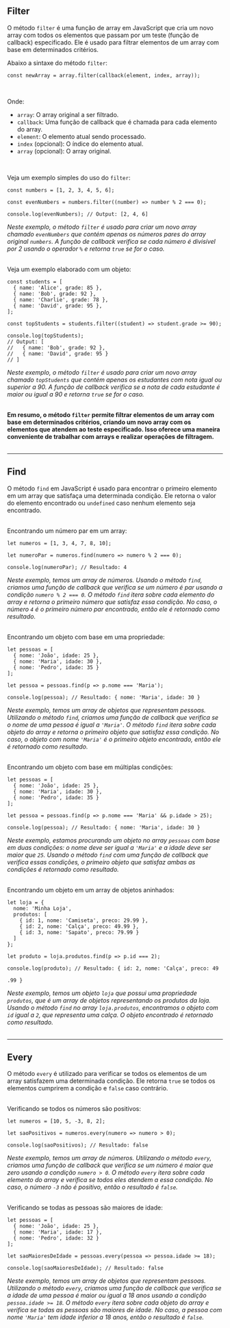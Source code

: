 ## Filter
O método `filter` é uma função de array em JavaScript que cria um novo array com todos os elementos que passam por um teste (função de callback) especificado. Ele é usado para filtrar elementos de um array com base em determinados critérios.
<br>

Abaixo a sintaxe do método `filter`:
<br>

```
const newArray = array.filter(callback(element, index, array));
```
<br>

Onde:
- `array`: O array original a ser filtrado.
- `callback`: Uma função de callback que é chamada para cada elemento do array.
- `element`: O elemento atual sendo processado.
- `index` (opcional): O índice do elemento atual.
- `array` (opcional): O array original.
<br>

Veja um exemplo simples do uso do `filter`:
<br>

```
const numbers = [1, 2, 3, 4, 5, 6];

const evenNumbers = numbers.filter((number) => number % 2 === 0);

console.log(evenNumbers); // Output: [2, 4, 6]
```
_Neste exemplo, o método `filter` é usado para criar um novo array chamado `evenNumbers` que contém apenas os números pares do array original `numbers`. A função de callback verifica se cada número é divisível por 2 usando o operador `%` e retorna `true` se for o caso._
<br><br>

Veja um exemplo elaborado com um objeto:
```
const students = [
  { name: 'Alice', grade: 85 },
  { name: 'Bob', grade: 92 },
  { name: 'Charlie', grade: 78 },
  { name: 'David', grade: 95 },
];

const topStudents = students.filter((student) => student.grade >= 90);

console.log(topStudents);
// Output: [
//   { name: 'Bob', grade: 92 },
//   { name: 'David', grade: 95 }
// ]
```
_Neste exemplo, o método `filter` é usado para criar um novo array chamado `topStudents` que contém apenas os estudantes com nota igual ou superior a 90. A função de callback verifica se a nota de cada estudante é maior ou igual a 90 e retorna `true` se for o caso._
<br><br>

**Em resumo, o método `filter` permite filtrar elementos de um array com base em determinados critérios, criando um novo array com os elementos que atendem ao teste especificado. Isso oferece uma maneira conveniente de trabalhar com arrays e realizar operações de filtragem.**
<br><br><hr>

## Find
O método `find` em JavaScript é usado para encontrar o primeiro elemento em um array que satisfaça uma determinada condição. Ele retorna o valor do elemento encontrado ou `undefined` caso nenhum elemento seja encontrado.
<br><br>

Encontrando um número par em um array:

```
let numeros = [1, 3, 4, 7, 8, 10];

let numeroPar = numeros.find(numero => numero % 2 === 0);

console.log(numeroPar); // Resultado: 4
```
_Neste exemplo, temos um array de números. Usando o método `find`, criamos uma função de callback que verifica se um número é par usando a condição `numero % 2 === 0`. O método `find` itera sobre cada elemento do array e retorna o primeiro número que satisfaz essa condição. No caso, o número `4` é o primeiro número par encontrado, então ele é retornado como resultado._
<br><br>

Encontrando um objeto com base em uma propriedade:
```
let pessoas = [
  { nome: 'João', idade: 25 },
  { nome: 'Maria', idade: 30 },
  { nome: 'Pedro', idade: 35 }
];

let pessoa = pessoas.find(p => p.nome === 'Maria');

console.log(pessoa); // Resultado: { nome: 'Maria', idade: 30 }
```
_Neste exemplo, temos um array de objetos que representam pessoas. Utilizando o método `find`, criamos uma função de callback que verifica se o nome de uma pessoa é igual a `'Maria'`. O método `find` itera sobre cada objeto do array e retorna o primeiro objeto que satisfaz essa condição. No caso, o objeto com nome `'Maria'` é o primeiro objeto encontrado, então ele é retornado como resultado._
<br><br>

Encontrando um objeto com base em múltiplas condições:

```
let pessoas = [
  { nome: 'João', idade: 25 },
  { nome: 'Maria', idade: 30 },
  { nome: 'Pedro', idade: 35 }
];

let pessoa = pessoas.find(p => p.nome === 'Maria' && p.idade > 25);

console.log(pessoa); // Resultado: { nome: 'Maria', idade: 30 }
```
_Neste exemplo, estamos procurando um objeto no array `pessoas` com base em duas condições: o nome deve ser igual a `'Maria'` e a idade deve ser maior que `25`. Usando o método `find` com uma função de callback que verifica essas condições, o primeiro objeto que satisfaz ambas as condições é retornado como resultado._
<br><br>

Encontrando um objeto em um array de objetos aninhados:
```
let loja = {
  nome: 'Minha Loja',
  produtos: [
    { id: 1, nome: 'Camiseta', preco: 29.99 },
    { id: 2, nome: 'Calça', preco: 49.99 },
    { id: 3, nome: 'Sapato', preco: 79.99 }
  ]
};

let produto = loja.produtos.find(p => p.id === 2);

console.log(produto); // Resultado: { id: 2, nome: 'Calça', preco: 49

.99 }
```
_Neste exemplo, temos um objeto `loja` que possui uma propriedade `produtos`, que é um array de objetos representando os produtos da loja. Usando o método `find` no array `loja.produtos`, encontramos o objeto com `id` igual a `2`, que representa uma calça. O objeto encontrado é retornado como resultado._
<br><br><hr>

## Every
O método `every` é utilizado para verificar se todos os elementos de um array satisfazem uma determinada condição. Ele retorna `true` se todos os elementos cumprirem a condição e `false` caso contrário.
<br><br>

Verificando se todos os números são positivos:

```
let numeros = [10, 5, -3, 8, 2];

let saoPositivos = numeros.every(numero => numero > 0);

console.log(saoPositivos); // Resultado: false
```
_Neste exemplo, temos um array de números. Utilizando o método `every`, criamos uma função de callback que verifica se um número é maior que zero usando a condição `numero > 0`. O método `every` itera sobre cada elemento do array e verifica se todos eles atendem a essa condição. No caso, o número `-3` não é positivo, então o resultado é `false`._
<br><br>

Verificando se todas as pessoas são maiores de idade:

```
let pessoas = [
  { nome: 'João', idade: 25 },
  { nome: 'Maria', idade: 17 },
  { nome: 'Pedro', idade: 32 }
];

let saoMaioresDeIdade = pessoas.every(pessoa => pessoa.idade >= 18);

console.log(saoMaioresDeIdade); // Resultado: false
```
_Neste exemplo, temos um array de objetos que representam pessoas. Utilizando o método `every`, criamos uma função de callback que verifica se a idade de uma pessoa é maior ou igual a 18 anos usando a condição `pessoa.idade >= 18`. O método `every` itera sobre cada objeto do array e verifica se todas as pessoas são maiores de idade. No caso, a pessoa com nome `'Maria'` tem idade inferior a 18 anos, então o resultado é `false`._
<br><br>
